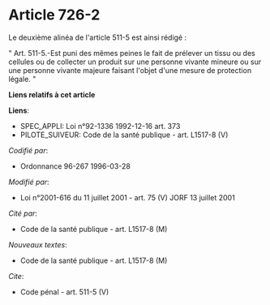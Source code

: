 # Article 726-2

Le deuxième alinéa de l'article 511-5 est ainsi rédigé : 

" Art. 511-5.-Est puni des mêmes peines le fait de prélever un tissu ou des cellules ou de collecter un produit sur une
personne vivante mineure ou sur une personne vivante majeure faisant l'objet d'une mesure de protection légale. "

**Liens relatifs à cet article**

**Liens**:

  - SPEC_APPLI: Loi n°92-1336 1992-12-16 art. 373
  - PILOTE_SUIVEUR: Code de la santé publique - art. L1517-8 (V)

_Codifié par_:

  - Ordonnance 96-267 1996-03-28

_Modifié par_:

  - Loi n°2001-616 du 11 juillet 2001 - art. 75 (V) JORF 13 juillet 2001

_Cité par_:

  - Code de la santé publique - art. L1517-8 (M)

_Nouveaux textes_:

  - Code de la santé publique - art. L1517-8 (M)

_Cite_:

  - Code pénal - art. 511-5 (V)
